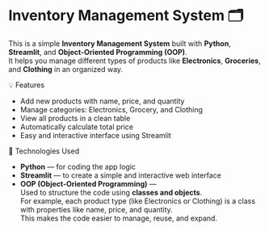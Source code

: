 # Inventory Management System 🗂️

This is a simple **Inventory Management System** built with **Python**, **Streamlit**, and **Object-Oriented Programming (OOP)**.  
It helps you manage different types of products like **Electronics**, **Groceries**, and **Clothing** in an organized way.

 💡 Features

- Add new products with name, price, and quantity
- Manage categories: Electronics, Grocery, and Clothing
- View all products in a clean table
- Automatically calculate total price
- Easy and interactive interface using Streamlit

🧠 Technologies Used

- **Python** — for coding the app logic
- **Streamlit** — to create a simple and interactive web interface
- **OOP (Object-Oriented Programming)** —  
  Used to structure the code using **classes and objects**.  
  For example, each product type (like Electronics or Clothing) is a class with properties like name, price, and quantity.  
  This makes the code easier to manage, reuse, and expand.



